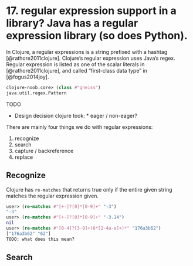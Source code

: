 # 17. regular expression support in a library? Java has a regular expression library (so does Python).

In Clojure, a regular expressions is a string prefixed with a hashtag [@rathore2011clojure]. Clojure’s regular
expression uses Java’s regex. Regular expression is listed as one of the scalar literals in [@rathore2011clojure], and called “first-class data type” in [@fogus2014joy].


```clojure
clojure-noob.core> (class #"gneiss")
java.util.regex.Pattern
```

TODO
* Design decision clojure took: * eager / non-eager?


There are mainly four things we do with regular expressions:

1. recognize
2. search
3. capture / backreference
4. replace

## Recognize

Clojure has `re-matches` that returns true only if the entire given string matches the regular expression given.

```clojure
user> (re-matches #"[+-]?[0]*[0-9]+" "-3")
"-3"
user> (re-matches #"[+-]?[0]*[0-9]+" "-3.14")
nil
user> (re-matches #"[0-4]?[3-9]+(6*[2-4a-e]+)*" "176a3b62")
["176a3b62" "62"]
TODO: what does this mean?
```

## Search


